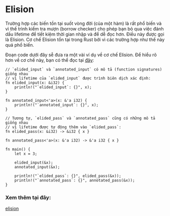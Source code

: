 # Elision

Trường hợp các biến tồn tại suốt vòng đời (của một hàm) là rất phổ biến và vì thế trình kiểm tra mượn (borrow checker) cho phép bạn bỏ qua việc đánh dấu lifetime để tiết kiệm thời gian nhập và để dễ đọc hơn. Điều này được gọi là Elision. Cơ chế Elision tồn tại trong Rust bởi vì các trường hợp như thế này quá phổ biến.

Đoạn code dưới đây sễ đưa ra một vài ví dụ về cơ chế Elision. Để hiểu rõ hơn về cơ chế này, bạn có thể đọc tại [đây][lifetime ellision]: 
```rust,editable
// `elided_input` và `annotated_input` có mô tả (function signatures) giống nhau
// vì lifetime của `elided_input` được trình biên dịch xác định:
fn elided_input(x: &i32) {
    println!("`elided_input`: {}", x);
}

fn annotated_input<'a>(x: &'a i32) {
    println!("`annotated_input`: {}", x);
}

// Tương tự, `elided_pass` và `annotated_pass` cũng có những mô tả giống nhau
// vì lifetime được tự động thêm vào `elided_pass`:
fn elided_pass(x: &i32) -> &i32 { x }

fn annotated_pass<'a>(x: &'a i32) -> &'a i32 { x }

fn main() {
    let x = 3;

    elided_input(&x);
    annotated_input(&x);

    println!("`elided_pass`: {}", elided_pass(&x));
    println!("`annotated_pass`: {}", annotated_pass(&x));
}
```



### Xem thêm tại đây:

[elision][elision]


[lifetime ellision]: https://doc.rust-lang.org/book/ch10-03-lifetime-syntax.html#lifetime-elision
[elision]: https://doc.rust-lang.org/book/ch10-03-lifetime-syntax.html#lifetime-elision